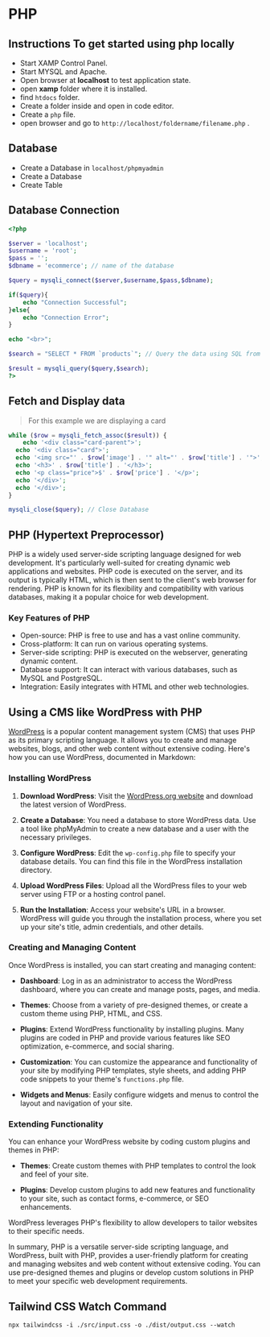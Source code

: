 # PHP

## Instructions To get started using php locally

- Start XAMP Control Panel.
- Start MYSQL and Apache.
- Open browser at **localhost** to test application state.
- open **xamp** folder where it is installed.
- find `htdocs` folder.
- Create a folder inside and open in code editor.
- Create a `php` file.
- open browser and go to `http://localhost/foldername/filename.php` .

## Database

- Create a Database in `localhost/phpmyadmin`
- Create a Database
- Create Table

## Database Connection

```php
<?php

$server = 'localhost';
$username = 'root';
$pass = '';
$dbname = 'ecommerce'; // name of the database

$query = mysqli_connect($server,$username,$pass,$dbname);

if($query){
    echo "Connection Successful";
}else{
    echo "Connection Error";
}

echo "<br>";

$search = "SELECT * FROM `products`"; // Query the data using SQL from products table

$result = mysqli_query($query,$search);
?>
```

## Fetch and Display data

> For this example we are displaying a card

```php
while ($row = mysqli_fetch_assoc($result)) {
    echo '<div class="card-parent">';
  echo '<div class="card">';
  echo '<img src="' . $row['image'] . '" alt="' . $row['title'] . '">';
  echo '<h3>' . $row['title'] . '</h3>';
  echo '<p class="price">$' . $row['price'] . '</p>';
  echo '</div>';
  echo '</div>';
}

mysqli_close($query); // Close Database
```

## PHP (Hypertext Preprocessor)

PHP is a widely used server-side scripting language designed for web development. It's particularly well-suited for creating dynamic web applications and websites. PHP code is executed on the server, and its output is typically HTML, which is then sent to the client's web browser for rendering. PHP is known for its flexibility and compatibility with various databases, making it a popular choice for web development.

### Key Features of PHP

- Open-source: PHP is free to use and has a vast online community.
- Cross-platform: It can run on various operating systems.
- Server-side scripting: PHP is executed on the webserver, generating dynamic content.
- Database support: It can interact with various databases, such as MySQL and PostgreSQL.
- Integration: Easily integrates with HTML and other web technologies.

## Using a CMS like WordPress with PHP

[WordPress](https://wordpress.org/) is a popular content management system (CMS) that uses PHP as its primary scripting language. It allows you to create and manage websites, blogs, and other web content without extensive coding. Here's how you can use WordPress, documented in Markdown:

### Installing WordPress

1. **Download WordPress**: Visit the [WordPress.org website](https://wordpress.org/download/) and download the latest version of WordPress.

2. **Create a Database**: You need a database to store WordPress data. Use a tool like phpMyAdmin to create a new database and a user with the necessary privileges.

3. **Configure WordPress**: Edit the `wp-config.php` file to specify your database details. You can find this file in the WordPress installation directory.

4. **Upload WordPress Files**: Upload all the WordPress files to your web server using FTP or a hosting control panel.

5. **Run the Installation**: Access your website's URL in a browser. WordPress will guide you through the installation process, where you set up your site's title, admin credentials, and other details.

### Creating and Managing Content

Once WordPress is installed, you can start creating and managing content:

- **Dashboard**: Log in as an administrator to access the WordPress dashboard, where you can create and manage posts, pages, and media.

- **Themes**: Choose from a variety of pre-designed themes, or create a custom theme using PHP, HTML, and CSS.

- **Plugins**: Extend WordPress functionality by installing plugins. Many plugins are coded in PHP and provide various features like SEO optimization, e-commerce, and social sharing.

- **Customization**: You can customize the appearance and functionality of your site by modifying PHP templates, style sheets, and adding PHP code snippets to your theme's `functions.php` file.

- **Widgets and Menus**: Easily configure widgets and menus to control the layout and navigation of your site.

### Extending Functionality

You can enhance your WordPress website by coding custom plugins and themes in PHP:

- **Themes**: Create custom themes with PHP templates to control the look and feel of your site.

- **Plugins**: Develop custom plugins to add new features and functionality to your site, such as contact forms, e-commerce, or SEO enhancements.

WordPress leverages PHP's flexibility to allow developers to tailor websites to their specific needs.

In summary, PHP is a versatile server-side scripting language, and WordPress, built with PHP, provides a user-friendly platform for creating and managing websites and web content without extensive coding. You can use pre-designed themes and plugins or develop custom solutions in PHP to meet your specific web development requirements.

## Tailwind CSS Watch Command

```script
npx tailwindcss -i ./src/input.css -o ./dist/output.css --watch
```
